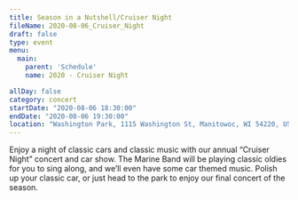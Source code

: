 ```yaml
---
title: Season in a Nutshell/Cruiser Night
fileName: 2020-08-06_Cruiser_Night
draft: false
type: event
menu: 
  main:
    parent: 'Schedule'
    name: 2020 - Cruiser Night

allDay: false
category: concert
startDate: "2020-08-06 18:30:00"
endDate: "2020-08-06 19:30:00"
location: "Washington Park, 1115 Washington St, Manitowoc, WI 54220, USA"
---
```

Enjoy a night of classic cars and classic music with our annual “Cruiser Night” concert and car show.  The Marine Band will be playing classic oldies for you to sing along, and we’ll even have some car themed music.  Polish up your classic car, or just head to the park to enjoy our final concert of the season.  
